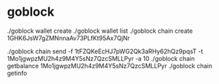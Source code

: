 # goblock
./goblock wallet create
./goblock wallet list
./goblock chain create 1GHK6JsW7gZMNnnaAv73PLfKt95Ax7QjNr

./goblock chain send -f 1tFZQKeEcHJ7pWG2Qk3aRHy62hQz9pqsT -t 1Mo1jgwpzMU2h4z9M4Y5sNz7QzcSMLLPyr -a 10
./goblock chain getbalance  1Mo1jgwpzMU2h4z9M4Y5sNz7QzcSMLLPyr
./goblock chain getinfo


